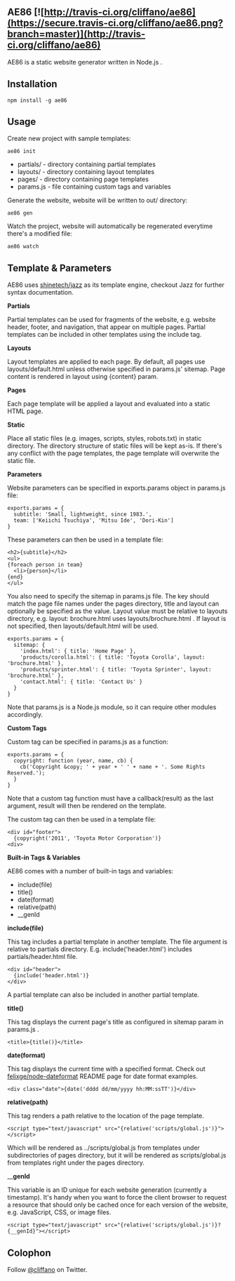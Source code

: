 AE86 [![http://travis-ci.org/cliffano/ae86](https://secure.travis-ci.org/cliffano/ae86.png?branch=master)](http://travis-ci.org/cliffano/ae86)
----

AE86 is a static website generator written in Node.js .

Installation
------------

    npm install -g ae86

Usage
-----

Create new project with sample templates:

    ae86 init

* partials/ - directory containing partial templates
* layouts/ - directory containing layout templates
* pages/ - directory containing page templates
* params.js - file containing custom tags and variables

Generate the website, website will be written to out/ directory:

    ae86 gen

Watch the project, website will automatically be regenerated everytime there's a modified file:

    ae86 watch

Template & Parameters
---------------------

AE86 uses [shinetech/jazz](https://github.com/shinetech/jazz) as its template engine, checkout Jazz for further syntax documentation.

__Partials__

Partial templates can be used for fragments of the website, e.g. website header, footer, and navigation, that appear on multiple pages. Partial templates can be included in other templates using the include tag.

__Layouts__

Layout templates are applied to each page. By default, all pages use layouts/default.html unless otherwise specified in params.js' sitemap. Page content is rendered in layout using {content} param.

__Pages__

Each page template will be applied a layout and evaluated into a static HTML page.

__Static__

Place all static files (e.g. images, scripts, styles, robots.txt) in static directory. The directory structure of static files will be kept as-is. If there's any conflict with the page templates, the page template will overwrite the static file.

__Parameters__

Website parameters can be specified in exports.params object in params.js file:

    exports.params = {
      subtitle: 'Small, lightweight, since 1983.',
      team: ['Keiichi Tsuchiya', 'Mitsu Ide', 'Dori-Kin']
    }

These parameters can then be used in a template file:

    <h2>{subtitle}</h2>
    <ul>
    {foreach person in team}
      <li>{person}</li>
    {end}
    </ul>

You also need to specify the sitemap in params.js file. The key should match the page file names under the pages directory, title and layout can optionally be specified as the value. Layout value must be relative to layouts directory, e.g. layout: brochure.html uses layouts/brochure.html . If layout is not specified, then layouts/default.html will be used.

    exports.params = {
      sitemap: {
        'index.html': { title: 'Home Page' },
        'products/corolla.html': { title: 'Toyota Corolla', layout: 'brochure.html' },
        'products/sprinter.html': { title: 'Toyota Sprinter', layout: 'brochure.html' },
        'contact.html': { title: 'Contact Us' }
      }
    }

Note that params.js is a Node.js module, so it can require other modules accordingly.

__Custom Tags__

Custom tag can be specified in params.js as a function:

    exports.params = {
      copyright: function (year, name, cb) {
        cb('Copyright &copy; ' + year + ' ' + name + '. Some Rights Reserved.');
      }
    }

Note that a custom tag function must have a callback(result) as the last argument, result will then be rendered on the template.

The custom tag can then be used in a template file:

    <div id="footer">
      {copyright('2011', 'Toyota Motor Corporation')}
    <div>

__Built-in Tags & Variables__

AE86 comes with a number of built-in tags and variables:

* include(file)
* title()
* date(format)
* relative(path)
* __genId

__include(file)__

This tag includes a partial template in another template. The file argument is relative to partials directory. E.g. include('header.html') includes partials/header.html file.

    <div id="header">
      {include('header.html')}
    </div>

A partial template can also be included in another partial template.

__title()__

This tag displays the current page's title as configured in sitemap param in params.js .

    <title>{title()}</title>

__date(format)__

This tag displays the current time with a specified format. Check out [felixge/node-dateformat](https://github.com/felixge/node-dateformat) README page for date format examples.

    <div class="date">{date('dddd dd/mm/yyyy hh:MM:ssTT')}</div>

__relative(path)__

This tag renders a path relative to the location of the page template.

    <script type="text/javascript" src="{relative('scripts/global.js')}"></script>

Which will be rendered as ../scripts/global.js from templates under subdirectories of pages directory, but it will be rendered as scripts/global.js from templates right under the pages directory.

____genId__

This variable is an ID unique for each website generation (currently a timestamp). It's handy when you want to force the client browser to request a resource that should only be cached once for each version of the website, e.g. JavaScript, CSS, or image files.

    <script type="text/javascript" src="{relative('scripts/global.js')}?{__genId}"></script>

Colophon
--------

Follow [@cliffano](http://twitter.com/cliffano) on Twitter.
